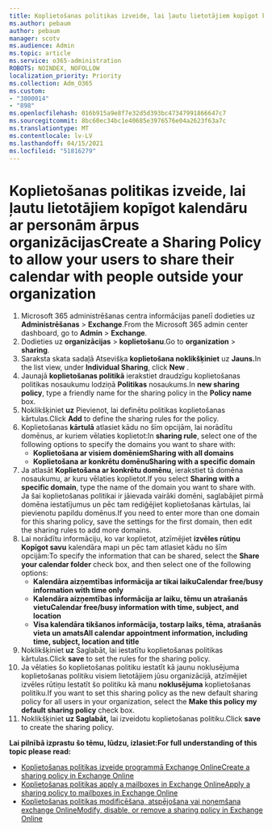 ```yaml
---
title: Koplietošanas politikas izveide, lai ļautu lietotājiem kopīgot kalendāru ar personām ārpus organizācijas
ms.author: pebaum
author: pebaum
manager: scotv
ms.audience: Admin
ms.topic: article
ms.service: o365-administration
ROBOTS: NOINDEX, NOFOLLOW
localization_priority: Priority
ms.collection: Adm_O365
ms.custom:
- "3800014"
- "898"
ms.openlocfilehash: 016b915a9e8f7e32d5d393bc47347991866647c7
ms.sourcegitcommit: 8bc60ec34bc1e40685e3976576e04a2623f63a7c
ms.translationtype: MT
ms.contentlocale: lv-LV
ms.lasthandoff: 04/15/2021
ms.locfileid: "51816279"
---
```

# <a name="create-a-sharing-policy-to-allow-your-users-to-share-their-calendar-with-people-outside-your-organization"></a><span data-ttu-id="36754-102">Koplietošanas politikas izveide, lai ļautu lietotājiem kopīgot kalendāru ar personām ārpus organizācijas</span><span class="sxs-lookup"><span data-stu-id="36754-102">Create a Sharing Policy to allow your users to share their calendar with people outside your organization</span></span>

1. <span data-ttu-id="36754-103">Microsoft 365 administrēšanas centra informācijas panelī dodieties uz **Administrēšanas**  >  **Exchange**.</span><span class="sxs-lookup"><span data-stu-id="36754-103">From the Microsoft 365 admin center dashboard, go to **Admin** > **Exchange**.</span></span>
2. <span data-ttu-id="36754-104">Dodieties uz **organizācijas**  >  **koplietošanu**.</span><span class="sxs-lookup"><span data-stu-id="36754-104">Go to **organization** > **sharing**.</span></span>
3. <span data-ttu-id="36754-105">Saraksta skata sadaļā Atsevišķa **koplietošana noklikšķiniet** uz **Jauns.**</span><span class="sxs-lookup"><span data-stu-id="36754-105">In the list view, under **Individual Sharing**, click **New** .</span></span>
4. <span data-ttu-id="36754-106">Jaunajā **koplietošanas politikā** ierakstiet draudzīgu koplietošanas politikas nosaukumu lodziņā **Politikas** nosaukums.</span><span class="sxs-lookup"><span data-stu-id="36754-106">In **new sharing policy**, type a friendly name for the sharing policy in the **Policy name** box.</span></span>
5. <span data-ttu-id="36754-107">Noklikšķiniet **uz**  Pievienot, lai definētu politikas koplietošanas kārtulas.</span><span class="sxs-lookup"><span data-stu-id="36754-107">Click **Add**  to define the sharing rules for the policy.</span></span>
6. <span data-ttu-id="36754-108">Koplietošanas **kārtulā** atlasiet kādu no šīm opcijām, lai norādītu domēnus, ar kuriem vēlaties koplietot:</span><span class="sxs-lookup"><span data-stu-id="36754-108">In **sharing rule**, select one of the following options to specify the domains you want to share with:</span></span>
    - <span data-ttu-id="36754-109">**Koplietošana ar visiem domēniem**</span><span class="sxs-lookup"><span data-stu-id="36754-109">**Sharing with all domains**</span></span>
    - <span data-ttu-id="36754-110">**Koplietošana ar konkrētu domēnu**</span><span class="sxs-lookup"><span data-stu-id="36754-110">**Sharing with a specific domain**</span></span>
8. <span data-ttu-id="36754-111">Ja atlasāt **Koplietošana ar konkrētu domēnu**, ierakstiet tā domēna nosaukumu, ar kuru vēlaties koplietot.</span><span class="sxs-lookup"><span data-stu-id="36754-111">If you select **Sharing with a specific domain**, type the name of the domain you want to share with.</span></span> <span data-ttu-id="36754-112">Ja šai koplietošanas politikai ir jāievada vairāki domēni, saglabājiet pirmā domēna iestatījumus un pēc tam rediģējiet koplietošanas kārtulas, lai pievienotu papildu domēnus.</span><span class="sxs-lookup"><span data-stu-id="36754-112">If you need to enter more than one domain for this sharing policy, save the settings for the first domain, then edit the sharing rules to add more domains.</span></span>
9. <span data-ttu-id="36754-113">Lai norādītu informāciju, ko var koplietot, atzīmējiet **izvēles rūtiņu Kopīgot savu** kalendāra mapi un pēc tam atlasiet kādu no šīm opcijām:</span><span class="sxs-lookup"><span data-stu-id="36754-113">To specify the information that can be shared, select the **Share your calendar folder** check box, and then select one of the following options:</span></span>
    - <span data-ttu-id="36754-114">**Kalendāra aizņemtības informācija ar tikai laiku**</span><span class="sxs-lookup"><span data-stu-id="36754-114">**Calendar free/busy information with time only**</span></span>
    - <span data-ttu-id="36754-115">**Kalendāra aizņemtības informācija ar laiku, tēmu un atrašanās vietu**</span><span class="sxs-lookup"><span data-stu-id="36754-115">**Calendar free/busy information with time, subject, and location**</span></span>
    - <span data-ttu-id="36754-116">**Visa kalendāra tikšanos informācija, tostarp laiks, tēma, atrašanās vieta un amats**</span><span class="sxs-lookup"><span data-stu-id="36754-116">**All calendar appointment information, including time, subject, location and title**</span></span>
11. <span data-ttu-id="36754-117">Noklikšķiniet **uz** Saglabāt, lai iestatītu koplietošanas politikas kārtulas.</span><span class="sxs-lookup"><span data-stu-id="36754-117">Click **save** to set the rules for the sharing policy.</span></span>
12. <span data-ttu-id="36754-118">Ja vēlaties šo koplietošanas politiku iestatīt kā jaunu noklusējuma koplietošanas politiku visiem lietotājiem jūsu organizācijā, atzīmējiet izvēles rūtiņu Iestatīt šo politiku kā manu **noklusējuma** koplietošanas politiku.</span><span class="sxs-lookup"><span data-stu-id="36754-118">If you want to set this sharing policy as the new default sharing policy for all users in your organization, select the **Make this policy my default sharing policy** check box.</span></span>
13. <span data-ttu-id="36754-119">Noklikšķiniet **uz Saglabāt,** lai izveidotu koplietošanas politiku.</span><span class="sxs-lookup"><span data-stu-id="36754-119">Click **save** to create the sharing policy.</span></span>  

<span data-ttu-id="36754-120">**Lai pilnībā izprastu šo tēmu, lūdzu, izlasiet:**</span><span class="sxs-lookup"><span data-stu-id="36754-120">**For full understanding of this topic please read:**</span></span>

- [<span data-ttu-id="36754-121">Koplietošanas politikas izveide programmā Exchange Online</span><span class="sxs-lookup"><span data-stu-id="36754-121">Create a sharing policy in Exchange Online</span></span>](https://docs.microsoft.com/exchange/sharing/sharing-policies/create-a-sharing-policy)
- [<span data-ttu-id="36754-122">Koplietošanas politikas apply a mailboxes in Exchange Online</span><span class="sxs-lookup"><span data-stu-id="36754-122">Apply a sharing policy to mailboxes in Exchange Online</span></span>](https://docs.microsoft.com/exchange/sharing/sharing-policies/apply-a-sharing-policy)
- [<span data-ttu-id="36754-123">Koplietošanas politikas modificēšana, atspējošana vai noņemšana exchange Online</span><span class="sxs-lookup"><span data-stu-id="36754-123">Modify, disable, or remove a sharing policy in Exchange Online</span></span>](https://docs.microsoft.com/exchange/sharing/sharing-policies/modify-a-sharing-policy)